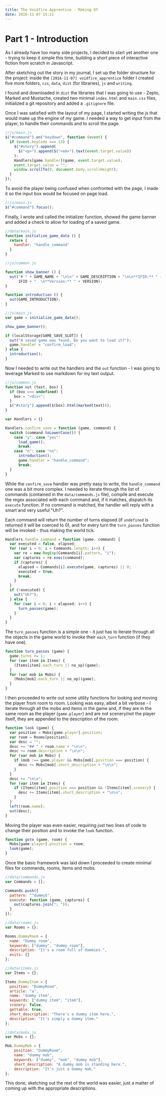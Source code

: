 ```yaml
---
title: The Voidfire Apprentice - Making Of
date: 2016-11-07 15:21
---
```


# Part 1 - Introduction

As I already have too many side projects, I decided to start yet another one - trying to keep it simple this time, building a short piece of interactive fiction from scratch in Javascript.

After sketching out the story in my journal, I set up the folder structure for the project: inside the `[2016-11-07] voidfire_apprentice` folder I created five more folders, `css`, `data`, `dist` (for libraries), `js` and `writing`.

I found and downloaded in `dist` the libraries that I was going to use - Zepto, Marked and Mustache, created two minimal `index.html` and `main.css` files, initialized a git repository and added a `.gitignore` file.

Once I was satisfied with the layout of my page, I started writing the js that would make up the engine of my game. I needed a way to get input from the player, to handle their commands and to scroll the page.

```javascript
//js/main.js
$("#command").on("keydown", function (event) {
  if (event.keyCode === 13) {
    $("#story").append(
      $("<p>").append($("<em>").text(event.target.value))
    );
    Handlers[game.handler](game, event.target.value);
    event.target.value = "";
    window.scrollTo(0, document.body.scrollHeight);
  }
});
```

To avoid the player being confused when confronted with the page, I made it so the input box would be focused on page load.

```javascript
//js/main.js
$("#command").focus();
```

Finally, I wrote and called the initializer function, showed the game banner and added a check to allow for loading of a saved game.

```javascript
//data/main.js
function initialize_game_data () {
  return {
    handler: "handle_command"
  }
}

//js/common.js

function show_banner () {
  out("# " + GAME_NAME + "\n\n" + GAME_DESCRIPTION + "\n\n**IFID:** " + 
      IFID + "  \n**Version:** " + VERSION);
}

function introduction () {
  out(GAME_INTRODUCTION);
}

//js/main.js
var game = initialize_game_data();

show_game_banner();

if (localStorage[GAME_SAVE_SLOT]) {
  out("A saved game was found. Do you want to load it?");
  game.handler = "confirm_load";
} else {
  introduction();
}
```

Now I needed to write out the handlers and the `out` function - I was going to leverage Marked to use markdown for my text output.

```javascript
//js/common.js
function out (text, box) {
  if (box === undefined) {
    box = "<div>";
  }
  $("#story").append($(box).html(marked(text)));
}

var Handlers = {}

Handlers.confirm_save = function (game, command) {
  switch (command.toLowerCase()) {
    case "y": case "yes":
      load_game();
      break;
    case "n": case "no":
      introduction();
      game.handler = "handle_command";
      break;
  }
}
```

While the `confirm_save` handler was pretty easy to write, the `handle_command` one was a bit more complex. I needed to iterate through the list of commands (contained in the `data/commands.js` file), compile and execute the regex associated with each command and, if it matches, dispatch its `execute` function. If no command is matched, the handler will reply with a smart and very useful "Uh?".

Each command will return the number of turns elapsed (if `undefined` is returned it will be coerced to 0), and for every turn the `turn_passes` function will be invoked - thus making the world tick.

```javascript
Handlers.handle_command = function (game, command) {
  var executed = false, elapsed;
  for (var i = 0; i < Commands.length; i++) {
    var re = new RegExp(Commands[i].pattern, "i");
    var captures = re.exec(command);
    if (captures) {
      elapsed = Commands[i].execute(game, captures) || 0;
      executed = true;
      break;
    }
  }
  if (!executed) {
    out("Uh?");
  } else {
    for (var i = 0; i < elapsed; i++) {
      turn_passes(game);
    }
  }
}
```

The `turn_passes` function is a simple one - it just has to iterate through all the objects in the game world to invoke their `each_turn` function (if they have one).

```javascript
function turn_passes (game) {
  game.turns += 1;
  for (var item in Items) {
    (Items[item].each_turn || no_op)(game);
  }
  for (var mob in Mobs) {
    (Mobs[mob].each_turn || no_op)(game);
  }
}
```

I then proceeded to write out some utility functions for looking and moving the player from room to room. Looking was easy, albeit a bit verbose - I iterate through all the mobs and items in the game and, if they are in the same room as the player (`game.player`) and are not scenery/not the player itself, they are appended to the description of the room.

```javascript
function look (game) {
  var position = Mobs[game.player].position;
  var room = Rooms[position];
  var desc = "";
  desc += "## " + room.name + "\n\n";
  desc += room.description + "\n\n";
  for (var mob in Mobs) {
    if (mob !== game.player && Mobs[mob].position === position) {
      desc += Mobs[mob].short_description + "\n\n";
    }
  }
  desc += "\n\n";
  for (var item in Items) {
    if (Items[item].position === position && !Items[item].scenery) {
      desc += Items[item].short_description + "\n\n";
    }
  }
  left(room.name);
  out(desc);
}
```

Moving the player was even easier, requiring just two lines of code to change their position and to invoke the `look` function.

```javascript
function goto (game, room) {
  Mobs[game.player].position = room;
  look(game);
}
```

Once the basic framework was laid down I proceeded to create minimal files for commands, rooms, items and mobs.

```javascript
//data/commands.js
var Commands = [];

Commands.push({
  pattern: "^dummy$",
  execute: function (game, captures) {
    out(captures.join("; "));
  }
});

//data/rooms.js
var Rooms = {};

Rooms.DummyRoom = {
  name: "Dummy room",
  keywords: ["dummy", "dummy room"],
  description: "It's a room full of dummies.",
  exits: {}
};

//data/items.js
var Items = {};

Items.DummyItem = {
  position: "DummyRoom",
  article: "a",
  name: "dummy item",
  keywords: ["dummy item", "item"],
  scenery: false,
  gettable: true,
  short_description: "There's a dummy item here.",
  description: "It's simply a dummy item."
};

//data/mobs.js
var Mobs = {};

Mob.DummyMob = {
    position: "DummyRoom",
    name: "dummy mob",
    keywords: ["dummy", "mob", "dummy mob"],
    short_description: "A dummy mob is standing here.",
    description: "It's just a dummy mob."
};
```

This done, sketching out the rest of the world was easier, just a matter of coming up with the appropriate descriptions.